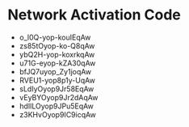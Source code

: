 # Network Activation Code
* o_l0Q-yop-kouIEqAw
* zs85tOyop-ko-Q8qAw
* ybQ2H-yop-koxrkqAw
* u71G-eyop-kZA30qAw
* bfJQ7uyop_Zy1joqAw
* RVEU1-yop8p1y-UqAw
* sLdIyOyop9Jr58EqAw
* vEyBYOyop9Jr2dAqAw
* hdlILOyop9JPu5EqAw
* z3KHvOyop9IC9icqAw
